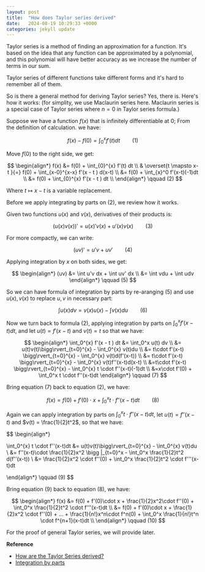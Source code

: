 ```yaml
---
layout: post
title:  "How does Taylor series derived"
date:   2024-08-19 10:29:33 +0000
categories: jekyll update
---
```


Taylor series is a method of finding an approximation for a function. It's based on the idea that any function can be approximated by a polynomial, and this polynomial will have better accuracy as we increase the number of terms in our sum.

Taylor series of different functions take different forms and it's hard to remember all of them. 

So is there a general method for deriving Taylor series? Yes, there is. Here's how it works: (for simplity, we use Maclaurin series here. Maclaurin series is a special case of Taylor series where $n=0$ in Taylor series formula.)

Suppose we have a function $f(x)$ that is infinitely differentiable at $0$; From the definition of calculation. we have:

$$
f(x) - f(0) = \int_{0}^{x} f'(t) dt \qquad (1)
$$

Move $f(0)$ to the right side, we get:

$$
\begin{align*}
f(x) &= f(0) + \int_{0}^{x} f'(t) dt  \\
& \overset{t \mapsto x-t }{=} f(0) + \int_{x-0}^{x-x} f'(x - t ) d(x-t)  \\
&= f(0) + \int_{x}^0 f'(x-t)(-1)dt \\
&= f(0) + \int_{0}^{x} f'(x - t ) dt   \\
\end{align*} \qquad (2)
$$ 

Where $t \mapsto x - t$ is a variable replacement.

Before we apply integrating by parts on $(2)$, we review how it works.

Given two functions $u(x)$ and $v(x)$, derivatives of their products is:

$$
(u(x)v(x))' = u(x)'v(x) + u'(x)v(x)  \qquad (3)
$$

For more compactly, we can write:

$$
(uv)' = u'v + uv'   \qquad  (4)
$$

Applying integration by $x$ on both sides, we get:

$$
\begin{align*}
(uv) &= \int u'v dx + \int uv' dx \\
&= \int vdu + \int udv
\end{align*} \qquad (5)
$$

So we can have formula of integration by parts by re-aranging $(5)$ and use $u(x),v(x)$ to replace $u,v$ in necessary part:

$$
\int u(x) dv = v(x)u(x) - \int v(x)du   \qquad  (6)
$$

Now we turn back to formula $(2)$, applying integration by parts on $\int_0^x f'(x - t ) dt$, and let $u(t)=f'(x-t)$ and $v(t)=t$ so that we have:

$$
\begin{align*}
\int_0^{x} f'(x - t ) dt &= \int_0^x u(t) dv \\
&= u(t)v(t)\bigg\rvert_{t=0}^{x} - \int_0^{x} v(t)du   \\
&= t\cdot f'(x-t) \bigg\rvert_{t=0}^{x} - \int_0^{x} v(t)d(f'(x-t))   \\
&= t\cdot f'(x-t) \bigg\rvert_{t=0}^{x} - \int_0^{x} v(t)f''(x-t)d(x-t)   \\
&=t\cdot f'(x-t) \bigg\rvert_{t=0}^{x} - \int_0^{x} t \cdot f''(x-t)(-1)dt    \\
&=x\cdot f'(0) + \int_0^x t \cdot f''(x-t)dt
\end{align*} \qquad (7)
$$

Bring equation $(7)$ back to equation $(2)$, we have:

$$
f(x) = f(0) +  f'(0)\cdot x + \int_0^{x} t  \cdot f''(x-t)dt   \qquad (8)
$$

Again we can apply integration by parts on $\int_0^{x} t   \cdot f''(x-t)dt$, let $u(t) = f''(x-t)$ and $v(t) = \frac{1}{2}t^2$, so that we have:

$$
\begin{align*}

\int_0^{x} t \cdot f''(x-t)dt &= u(t)v(t)\bigg\rvert_{t=0}^{x} -  \int_0^{x} v(t)du \\
&= f''(x-t)\cdot \frac{1}{2}x^2 \bigg |_{t=0}^x - \int_0^x \frac{1}{2}t^2 d(f''(x-t)) \\
&= \frac{1}{2}x^2 \cdot f''(0) + \int_0^x \frac{1}{2}t^2 \cdot f'''(x-t)dt

\end{align*} \qquad (9)
$$

Bring equation $(9)$ back to equation $(8)$, we have:

$$
\begin{align*}
f(x) &= f(0) + f'(0)\cdot x  + \frac{1}{2}x^2\cdot f''(0) +  \int_0^x  \frac{1}{2}t^2  \cdot f'''(x-t)dt \\
&= f(0) + f'(0)\cdot x + \frac{1}{2}x^2 \cdot f''(0) + ... + \frac{1}{n!}x^n\cdot f^n(0) + \int_0^x \frac{1}{n!}t^n \cdot f^{n+1}(x-t)dt \\
\end{align*}   \qquad (10)
$$

For the proof of general Taylor series, we will provide later.

**Reference**

* [How are the Taylor Series derived?](https://math.stackexchange.com/questions/706282/how-are-the-taylor-series-derived)
* [Integration by parts](https://en.wikipedia.org/wiki/Integration_by_parts)
